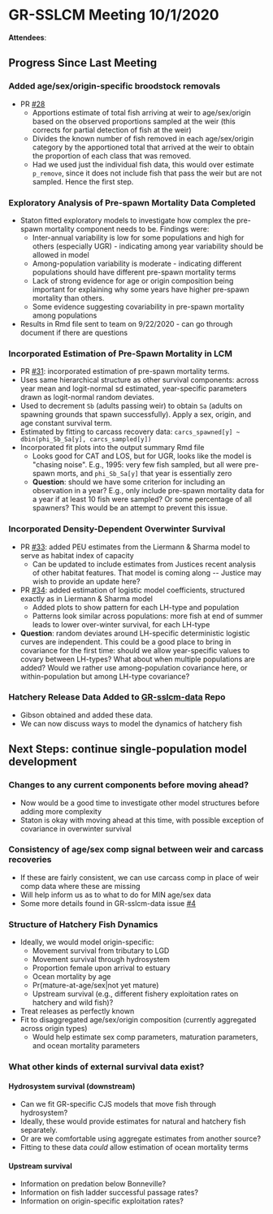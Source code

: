 # GR-SSLCM Meeting 10/1/2020

**Attendees**:

## Progress Since Last Meeting

### Added age/sex/origin-specific broodstock removals

* PR [#28](https://github.com/bstaton1/GR-sslcm/pull/28)
  * Apportions estimate of total fish arriving at weir to age/sex/origin based on the observed proportions sampled at the weir (this corrects for partial detection of fish at the weir)
  * Divides the known number of fish removed in each age/sex/origin category by the apportioned total that arrived at the weir to obtain the proportion of each class that was removed.
  * Had we used just the individual fish data, this would over estimate `p_remove`, since it does not include fish that pass the weir but are not sampled. Hence the first step.

### Exploratory Analysis of Pre-spawn Mortality Data Completed

* Staton fitted exploratory models to investigate how complex the pre-spawn mortality component needs to be. Findings were:
  * Inter-annual variability is low for some populations and high for others (especially UGR) - indicating among year variability should be allowed in model
  * Among-population variability is moderate - indicating different populations should have different pre-spawn mortality terms
  * Lack of strong evidence for age or origin composition being important for explaining why some years have higher pre-spawn mortality than others.
  * Some evidence suggesting covariability in pre-spawn mortality among populations
* Results in Rmd file sent to team on 9/22/2020 - can go through document if there are questions

### Incorporated Estimation of Pre-Spawn Mortality in LCM

* PR [#31](https://github.com/bstaton1/GR-sslcm/pull/31): incorporated estimation of pre-spawn mortality terms.
* Uses same hierarchical structure as other survival components: across year mean and logit-normal sd estimated, year-specific parameters drawn as logit-normal random deviates.
* Used to decrement `Sb` (adults passing weir) to obtain `Sa` (adults on spawning grounds that spawn successfully). Apply a sex, origin, and age constant survival term.
* Estimated by fitting to carcass recovery data: `carcs_spawned[y] ~ dbin(phi_Sb_Sa[y], carcs_sampled[y])`
* Incorporated fit plots into the output summary Rmd file
  * Looks good for CAT and LOS, but for UGR, looks like the model is "chasing noise". E.g., 1995: very few fish sampled, but all were pre-spawn morts, and `phi_Sb_Sa[y]` that year is essentially zero
  * **Question**: should we have some criterion for including an observation in a year? E.g., only include pre-spawn mortality data for a year if at least 10 fish were sampled? Or some percentage of all spawners? This would be an attempt to prevent this issue.

### Incorporated Density-Dependent Overwinter Survival

* PR [#33](https://github.com/bstaton1/GR-sslcm/pull/33): added PEU estimates from the Liermann & Sharma model to serve as habitat index of capacity
  * Can be updated to include estimates from Justices recent analysis of other habitat features. That model is coming along -- Justice may wish to provide an update here?
* PR [#34](https://github.com/bstaton1/GR-sslcm/pull/34): added estimation of logistic model coefficients, structured exactly as in Liermann & Sharma model
  * Added plots to show pattern for each LH-type and population
  * Patterns look similar across populations: more fish at end of summer leads to lower over-winter survival, for each LH-type
* **Question**: random deviates around LH-specific deterministic logistic curves are independent. This could be a good place to bring in covariance for the first time: should we allow year-specific values to covary between LH-types? What about when multiple populations are added? Would we rather use among-population covariance here, or within-population but among LH-type covariance?

### Hatchery Release Data Added to [GR-sslcm-data](https://github.com/gibsonpp/GR-sslcm-data) Repo

* Gibson obtained and added these data.
* We can now discuss ways to model the dynamics of hatchery fish

## Next Steps: continue single-population model development

### Changes to any current components before moving ahead?

* Now would be a good time to investigate other model structures before adding more complexity
* Staton is okay with moving ahead at this time, with possible exception of covariance in overwinter survival

### Consistency of age/sex comp signal between weir and carcass recoveries

* If these are fairly consistent, we can use carcass comp in place of weir comp data where these are missing
* Will help inform us as to what to do for MIN age/sex data
* Some more details found in GR-sslcm-data issue [#4](https://github.com/gibsonpp/GR-sslcm-data/issues/4)

### Structure of Hatchery Fish Dynamics

* Ideally, we would model origin-specific:
  * Movement survival from tributary to LGD
  * Movement survival through hydrosystem
  * Proportion female upon arrival to estuary
  * Ocean mortality by age
  * Pr(mature-at-age/sex|not yet mature)
  * Upstream survival (e.g., different fishery exploitation rates on hatchery and wild fish)?
* Treat releases as perfectly known
* Fit to disaggregated age/sex/origin composition (currently aggregated across origin types)
  * Would help estimate sex comp parameters, maturation parameters, and ocean mortality parameters

### What other kinds of external survival data exist?

#### Hydrosystem survival (downstream)

* Can we fit GR-specific CJS models that move fish through hydrosystem? 
* Ideally, these would provide estimates for natural and hatchery fish separately.
* Or are we comfortable using aggregate estimates from another source?
* Fitting to these data *could* allow estimation of ocean mortality terms

#### Upstream survival

* Information on predation below Bonneville?
* Information on fish ladder successful passage rates?
* Information on origin-specific exploitation rates?